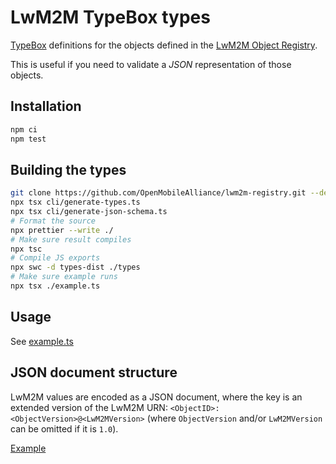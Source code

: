 # LwM2M TypeBox types

[TypeBox](https://github.com/sinclairzx81/typebox) definitions for the objects
defined in the
[LwM2M Object Registry](https://github.com/OpenMobileAlliance/lwm2m-registry).

This is useful if you need to validate a _JSON_ representation of those objects.

## Installation

```bash
npm ci
npm test
```

## Building the types

```bash
git clone https://github.com/OpenMobileAlliance/lwm2m-registry.git --depth 1
npx tsx cli/generate-types.ts
npx tsx cli/generate-json-schema.ts
# Format the source
npx prettier --write ./
# Make sure result compiles
npx tsc
# Compile JS exports
npx swc -d types-dist ./types
# Make sure example runs
npx tsx ./example.ts
```

## Usage

See [example.ts](./example.ts)

## JSON document structure

LwM2M values are encoded as a JSON document, where the key is an extended
version of the LwM2M URN: `<ObjectID>:<ObjectVersion>@<LwM2MVersion>` (where
`ObjectVersion` and/or `LwM2MVersion` can be omitted if it is `1.0`).

[Example](./known-good-shadow.json)
